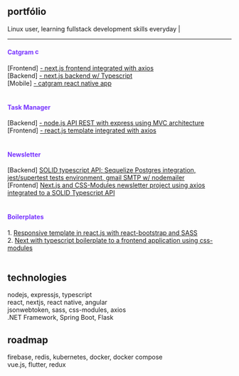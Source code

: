 ## portfólio
Linux user, learning fullstack development skills everyday |
<hr/>
<div>
    <h4 style="color: #7733ff">Catgram
        <img width="15" alt="catgram icon" src="https://www.svgrepo.com/show/119563/cat.svg" />
    </h4>
    [Frontend] <a href="https://github.com/gabtonete/frontend-devagram-nextjs">- next.js frontend integrated with axios</a>
    <br>
    [Backend] <a href="https://github.com/gabtonete/backend-devagram-next-ts">- next.js backend w/ Typescript</a>
    <br>
    [Mobile] <a href="https://github.com/gabtonete/mobile-devagram-react-native">- catgram react native app </a>
</div>
<br>
<div>
    <h4 style="color: #7733ff">Task Manager
    </h4>
    [Backend] <a href="https://github.com/gabtonete/backend-task-node">- node.js API REST with express using MVC architecture </a>
    <br>
    [Frontend] <a href="https://github.com/gabtonete/frontend-task-reactjs">- react.js template integrated with axios</a>
</div>
<br/>
<div>
    <h4 style="color: #7733ff">Newsletter
    </h4>
    [Backend] <a href="https://github.com/gabtonete/solid-typescript">SOLID typescript API; Sequelize Postgres integration, jest/supertest tests environment, gmail SMTP w/ nodemailer</a>
    <br>
    [Frontend] <a href="https://github.com/gabtonete/frontend-newsletter-nextjs">Next.js and CSS-Modules newsletter project using axios integrated to a SOLID Typescript API</a>
</div>
<br/>
<div>
    <h4 style="color: #7733ff">Boilerplates
    </h4>
    1. <a href="https://github.com/gabtonete/frontend-template-reactjs">Responsive template in react.js with react-bootstrap and SASS</a>
    <br/>
    2. <a href="https://github.com/gabtonete/frontend-onfood-next-ts">Next with typescript boilerplate to a frontend application using css-modules</a>   
</div>
<br>

## technologies

nodejs, expressjs, typescript
<br/>
react, nextjs, react native, angular
<br/>
jsonwebtoken, sass, css-modules, axios
<br/>
.NET Framework, Spring Boot, Flask

## roadmap

firebase, redis, kubernetes, docker, docker compose
<br/>
vue.js, flutter, redux

